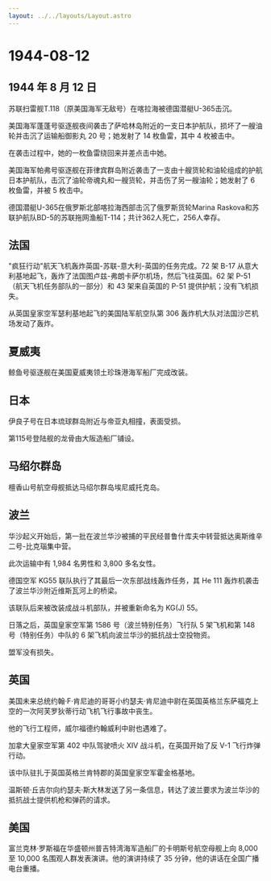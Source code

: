 ```yaml
---
layout: ../../layouts/Layout.astro
---
```


# 1944-08-12

## 1944 年 8 月 12 日

苏联扫雷舰T.118（原美国海军无敌号）在喀拉海被德国潜艇U-365击沉。

美国海军蓬蓬号驱逐舰夜间袭击了萨哈林岛附近的一支日本护航队，损坏了一艘油轮并击沉了运输船御影丸
20 号；她发射了 14 枚鱼雷，其中 4 枚被击中。

在袭击过程中，她的一枚鱼雷绕回来并差点击中她。

美国海军帕弗号驱逐舰在菲律宾群岛附近袭击了一支由十艘货轮和油轮组成的护航日本护航队，击沉了油轮帝魂丸和一艘货轮，并击伤了另一艘油轮；她发射了
6 枚鱼雷，并被 5 枚击中。

德国潜艇U-365在俄罗斯北部喀拉海西部击沉了俄罗斯货轮Marina
Raskova和苏联护航队BD-5的苏联拖网渔船T-114；共计362人死亡，256人幸存。

## 法国

"疯狂行动"航天飞机轰炸英国-苏联-意大利-英国的任务完成。72 架 B-17
从意大利基地起飞，轰炸了法国图卢兹-弗朗卡萨尔机场，然后飞往英国。62 架
P-51（航天飞机任务部队的一部分）和 43 架来自英国的 P-51
提供护航；没有飞机损失。

从英国皇家空军瑟利基地起飞的美国陆军航空队第 306
轰炸机大队对法国沙芒机场发动了轰炸。

## 夏威夷

鲸鱼号驱逐舰在美国夏威夷领土珍珠港海军船厂完成改装。

## 日本

伊良子号在日本琉球群岛附近与帝亚丸相撞，表面受损。

第115号登陆舰的龙骨由大阪造船厂铺设。

## 马绍尔群岛

檀香山号航空母舰抵达马绍尔群岛埃尼威托克岛。

## 波兰

华沙起义开始后，第一批在波兰华沙被捕的平民经普鲁什库夫中转营抵达奥斯维辛二号-比克瑙集中营。

此次运输中有 1,984 名男性和 3,800 多名女性。

德国空军 KG55 联队执行了其最后一次东部战线轰炸任务，其 He 111
轰炸机袭击了波兰华沙附近维斯瓦河上的桥梁。

该联队后来被改装成战斗机部队，并被重新命名为 KG(J) 55。

日落之后，英国皇家空军第 1586 号（波兰特别任务）飞行队 5 架飞机和第 148
号（特别任务）中队的 6 架飞机向波兰华沙的抵抗战士空投物资。

盟军没有损失。

## 英国

美国未来总统约翰·F·肯尼迪的哥哥小约瑟夫·肯尼迪中尉在英国英格兰东萨福克上空的一次阿芙罗狄蒂行动飞机飞行事故中丧生。

他的飞行工程师，威尔福德约翰威利中尉也遇难了。

加拿大皇家空军第 402 中队驾驶喷火 XIV 战斗机，在英国开始了反 V-1
飞行炸弹行动。

该中队驻扎于英国英格兰肯特郡的英国皇家空军霍金格基地。

温斯顿·丘吉尔向约瑟夫·斯大林发送了另一条信息，转达了波兰要求为波兰华沙的抵抗战士提供机枪和弹药的请求。

## 美国

富兰克林·罗斯福在华盛顿州普吉特湾海军造船厂的卡明斯号航空母舰上向 8,000
至 10,000 名围观人群发表演讲。他的演讲持续了 35
分钟，他的讲话在全国广播电台重播。
